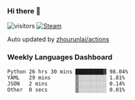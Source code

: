 ### Hi there 👋

![visitors](https://visitor-badge.glitch.me/badge?page_id=zhourunlai)
[![Steam](https://img.shields.io/badge/dynamic/json?label=Steam&query=%24.data.totalSubs&url=https%3A%2F%2Fapi.spencerwoo.com%2Fsubstats%2F%3Fsource%3DsteamGames%26queryKey%3D76561198285156854&suffix=%20Games&logo=steam&labelColor=134375&color=0b1a37&longCache=true)](http://steamcommunity.com/profiles/76561198285156854)

Auto updated by <a href="https://github.com/zhourunlai/zhourunlai/actions" target="_blank">zhourunlai/actions</a>

### Weekly Languages Dashboard

<!--PART:wakatime-->
```text
Python 26 hrs 30 mins █████████▓ 98.04%
YAML   29 mins        ▒░░░░░░░░░ 1.81%
JSON   2 mins         ▒░░░░░░░░░ 0.14%
Other  0 secs         ▒░░░░░░░░░ 0.01%
```
<!--PART:wakatime-->

